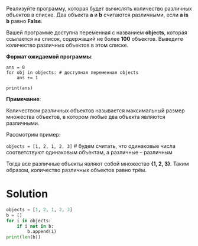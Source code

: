 Реализуйте программу, которая будет вычислять количество различных объектов в списке.
Два объекта **a** и **b** считаются различными, если **a is b** равно **False**.

Вашей программе доступна переменная с названием **objects**, которая ссылается на список, содержащий не более **100** объектов. Выведите количество различных объектов в этом списке.

**Формат ожидаемой программы**:

```
ans = 0
for obj in objects: # доступная переменная objects
    ans += 1

print(ans)
```

**Примечание**:

Количеством различных объектов называется максимальный размер множества объектов, в котором любые два объекта являются различными.

Рассмотрим пример:

`objects = [1, 2, 1, 2, 3]` # будем считать, что одинаковые числа соответствуют одинаковым объектам, а различные – различным

Тогда все различные объекты являют собой множество **{1, 2, 3}**﻿. Таким образом, количество различных объектов равно трём.

# Solution
```python
objects = [1, 2, 1, 2, 3]
b = []
for i in objects:
    if i not in b:
        b.append(i)
print(len(b))
```

